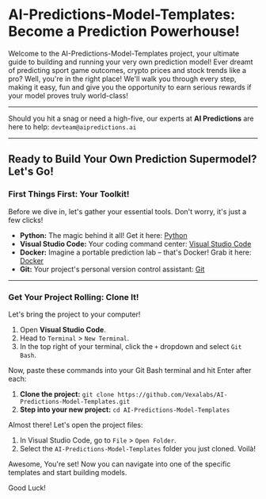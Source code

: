 # AI-Predictions-Model-Templates: Become a Prediction Powerhouse!

Welcome to the AI-Predictions-Model-Templates project, your ultimate guide to building and running your very own prediction model! Ever dreamt of predicting sport game outcomes, crypto prices and stock trends like a pro? Well, you're in the right place! We'll walk you through every step, making it easy, fun and give you the opportunity to earn serious rewards if your model proves truly world-class!

---

Should you hit a snag or need a high-five, our experts at **AI Predictions** are here to help: `devteam@aipredictions.ai`

---

## Ready to Build Your Own Prediction Supermodel? Let's Go!

### First Things First: Your Toolkit!

Before we dive in, let's gather your essential tools. Don't worry, it's just a few clicks!

* **Python:** The magic behind it all! Get it here: [Python](https://www.python.org/downloads/)
* **Visual Studio Code:** Your coding command center: [Visual Studio Code](https://code.visualstudio.com/download)
* **Docker:** Imagine a portable prediction lab – that's Docker! Grab it here: [Docker](https://docs.docker.com/desktop/)
* **Git:** Your project's personal version control assistant: [Git](https://git-scm.com/downloads)

---

### Get Your Project Rolling: Clone It!

Let's bring the project to your computer!

1.  Open **Visual Studio Code**.
2.  Head to `Terminal` > `New Terminal`.
3.  In the top right of your terminal, click the `+` dropdown and select `Git Bash`.

Now, paste these commands into your Git Bash terminal and hit Enter after each:

1.  **Clone the project:** `git clone https://github.com/Vexalabs/AI-Predictions-Model-Templates.git`
2.  **Step into your new project:** `cd AI-Predictions-Model-Templates`

Almost there! Let's open the project files:

1.  In Visual Studio Code, go to `File` > `Open Folder`.
2.  Select the `AI-Predictions-Model-Templates` folder you just cloned. Voilà!

Awesome, You're set! Now you can navigate into one of the specific templates and start building models. 

Good Luck!
